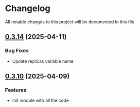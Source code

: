 # Changelog

All notable changes to this project will be documented in this file.

## [0.3.14]() (2025-04-11)

### Bug Fixes

* Update replicas variable name


## [0.3.10]() (2025-04-09)

### Features

* Init module with all the code
